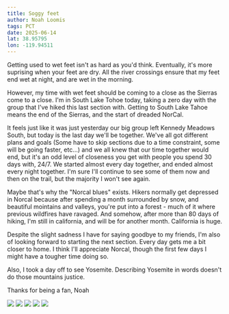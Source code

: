 ```yaml
---
title: Soggy feet
author: Noah Loomis
tags: PCT
date: 2025-06-14
lat: 38.95795
lon: -119.94511
---
```


<script>
    import Image from '$lib/Image.svelte'
</script>

Getting used to wet feet isn't as hard as you'd think. Eventually, it's more suprising when your feet are dry. All the river crossings ensure that my feet end wet at night, and are wet in the morning.

However, my time with wet feet should be coming to a close as the Sierras come to a close. I'm in South Lake Tohoe today, taking a zero day with the group that I've hiked this last section with. Getting to South Lake Tahoe means the end of the Sierras, and the start of dreaded NorCal.

It feels just like it was just yesterday our big group left Kennedy Meadows South, but today is the last day we'll be together. We've all got different plans and goals (Some have to skip sections due to a time constraint, some will be going faster, etc...) and we all knew that our time together would end, but it's an odd level of closeness you get with people you spend 30 days with, 24/7. We started almost every day together, and ended almost every night together. I'm sure I'll continue to see some of them now and then on the trail, but the majority I won't see again.

Maybe that's why the "Norcal blues" exists. Hikers normally get depressed in Norcal because after spending a month surrounded by snow, and beautiful mointains and valleys, you're put into a forest - much of it where previous wildfires have ravaged. And somehow, after more than 80 days of hiking, I'm still in california, and will be for another month. California is huge.

Despite the slight sadness I have for saying goodbye to my friends, I'm also of looking forward to starting the next section. Every day gets me a bit closer to home. I think I'll appreciate Norcal, though the first few days I might have a tougher time doing so.

Also, I took a day off to see Yosemite. Describing Yosemite in words doesn't do those mountains justice.

Thanks for being a fan,
Noah

<Image src="/img/yosemite.jpg" caption="Yosemite" />

<Image src="/img/nemosleep.jpg" caption="Nemo with a great cowboy spot" />

<Image src="/img/north.jpg" />

<Image src="/img/lake.jpg" />

<Image src="/img/gang" caption="The Sierra group. Our tramily name was 'Ohana' after lilo and stitch" />
